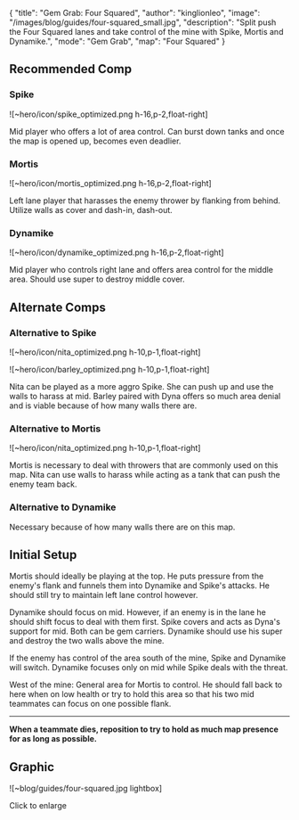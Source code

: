{ "title": "Gem Grab: Four Squared", "author": "kinglionleo", "image": "/images/blog/guides/four-squared_small.jpg", "description": "Split push the Four Squared lanes and take control of the mine with Spike, Mortis and Dynamike.", "mode": "Gem Grab", "map": "Four Squared" }

Recommended Comp
---

### Spike

![~hero/icon/spike_optimized.png h-16,p-2,float-right] 

Mid player who offers a lot of area control. Can burst down tanks and once the map is opened up, becomes even deadlier. 

### Mortis

![~hero/icon/mortis_optimized.png h-16,p-2,float-right] 

Left lane player that harasses the enemy thrower by flanking from behind. Utilize walls as cover and dash-in, dash-out.

### Dynamike

![~hero/icon/dynamike_optimized.png h-16,p-2,float-right] 

Mid player who controls right lane and offers area control for the middle area. Should use super to destroy middle cover.

Alternate Comps
---

### Alternative to Spike

![~hero/icon/nita_optimized.png h-10,p-1,float-right]

![~hero/icon/barley_optimized.png h-10,p-1,float-right]

Nita can be played as a more aggro Spike. She can push up and use the walls to harass at mid. Barley paired with Dyna offers so much area denial and is viable because of how many walls there are.

### Alternative to Mortis

![~hero/icon/nita_optimized.png h-10,p-1,float-right]

Mortis is necessary to deal with throwers that are commonly used on this map. Nita can use walls to harass while acting as a tank that can push the enemy team back.

### Alternative to Dynamike

Necessary because of how many walls there are on this map.

Initial Setup
---

Mortis should ideally be playing at the top. He puts pressure from the enemy's flank and funnels them into Dynamike and Spike's attacks. He should still try to maintain left lane control however.

Dynamike should focus on mid. However, if an enemy is in the lane he should shift focus to deal with them first. Spike covers and acts as Dyna's support for mid. Both can be gem carriers. Dynamike should use his super and destroy the two walls above the mine.

If the enemy has control of the area south of the mine, Spike and Dynamike will switch. Dynamike focuses only on mid while Spike deals with the threat.

West of the mine: General area for Mortis to control. He should fall back to here when on low health or try to hold this area so that his two mid teammates can focus on one possible flank.

---

**When a teammate dies, reposition to try to hold as much map presence for as long as possible.**

Graphic
---

![~blog/guides/four-squared.jpg lightbox]

Click to enlarge
